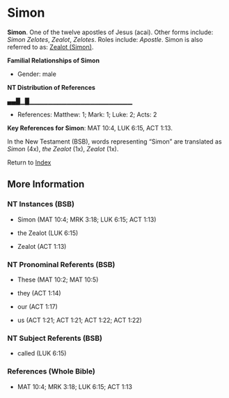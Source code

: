 # Simon
**Simon**. 
One of the twelve apostles of Jesus (acai). 
Other forms include: 
*Simon Zelotes*, *Zealot*, *Zelotes*. 
Roles include: 
_Apostle_. 
Simon is also referred to as: 
[Zealot (Simon)](Zealot.md). 




**Familial Relationships of Simon**


* Gender: male


**NT Distribution of References**

▄▄█▁█▁▁▁▁▁▁▁▁▁▁▁▁▁▁▁▁▁▁▁▁▁▁
* References: Matthew: 1; Mark: 1; Luke: 2; Acts: 2



**Key References for Simon**: 
MAT 10:4, LUK 6:15, ACT 1:13. 




In the New Testament (BSB), words representing “Simon” are translated as 
*Simon* (4x), *the Zealot* (1x), *Zealot* (1x). 


Return to [Index](00-Index.md)

## More Information

### NT Instances (BSB)

* Simon (MAT 10:4; MRK 3:18; LUK 6:15; ACT 1:13)

* the Zealot (LUK 6:15)

* Zealot (ACT 1:13)



### NT Pronominal Referents (BSB)

* These (MAT 10:2; MAT 10:5)

* they (ACT 1:14)

* our (ACT 1:17)

* us (ACT 1:21; ACT 1:21; ACT 1:22; ACT 1:22)



### NT Subject Referents (BSB)

* called (LUK 6:15)



### References (Whole Bible)

* MAT 10:4; MRK 3:18; LUK 6:15; ACT 1:13



